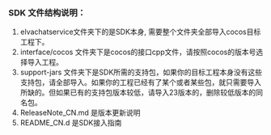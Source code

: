 ### SDK 文件结构说明：
1. elvachatservice文件夹下的是SDK本身, 需要整个文件夹全部导入cocos目标工程下。
2. interface/cocos 文件夹下是cocos的接口cpp文件，请按照cocos的版本号选择导入工程。
3. support-jars 文件夹下是SDK所需的支持包，如果你的目标工程本身没有这些支持包，请全部导入。如果你的工程已经有了某个或者某些包，就只需要导入所缺的。但如果已有的支持包版本较低，请导入23版本的，删除较低版本的同名包。
4. ReleaseNote_CN.md 是版本更新说明
5. README_CN.d 是SDK接入指南
